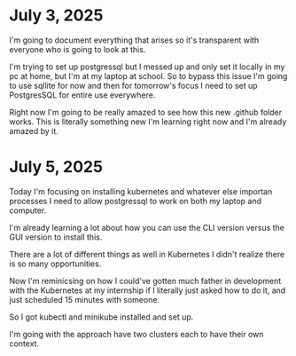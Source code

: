 # July 3, 2025

I'm going to document everything that arises so it's transparent 
with everyone who is going to look at this.

I'm trying to set up postgressql but I messed up and only set it locally in my pc at home, but I'm at my laptop at school. So to bypass this issue I'm going to use sqllite for now and then for tomorrow's focus I need to set up PostgresSQL for entire use everywhere.

Right now I'm going to be really amazed to see how this new .github folder works. This is literally something new I'm learning right now and I'm already amazed by it.

# July 5, 2025

Today I'm focusing on installing kubernetes and whatever else importan processes I need to allow postgressql to work on both my laptop and computer.

I'm already learning a lot about how you can use the CLI version versus the GUI version to install this. 

There are a lot of different things as well in Kubernetes I didn't realize there is so many opportunities.

Now I'm reminicsing on how I could've gotten much father in development with the Kubernetes at my internship if I literally just asked how to do it, and just scheduled 15 minutes with someone. 

So I got kubectl and minikube installed and set up.

I'm going with the approach have two clusters each to have their own context.